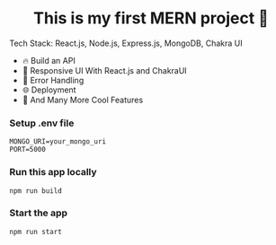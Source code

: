 
<h1 align="center">This is my first MERN project 🚀</h1>


 Tech Stack: React.js, Node.js, Express.js, MongoDB, Chakra UI
-   🔥 Build an API
-   📱 Responsive UI With React.js and ChakraUI
-   🐞 Error Handling
-   🌐 Deployment
-   🚀 And Many More Cool Features

### Setup .env file

```shell
MONGO_URI=your_mongo_uri
PORT=5000
```

### Run this app locally

```shell
npm run build
```

### Start the app

```shell
npm run start
```

